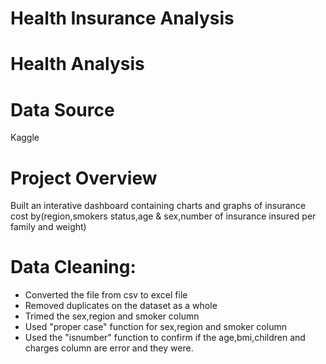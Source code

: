 # Health Insurance Analysis
# Health Analysis

# Data Source
 Kaggle

# Project Overview
Built an interative dashboard containing charts and graphs of insurance cost by(region,smokers status,age & sex,number of insurance insured per family and weight)

# Data Cleaning:
- Converted the file from csv to excel file
- Removed duplicates on the dataset as a whole
- Trimed the sex,region and smoker column
- Used "proper case" function for sex,region and smoker column
- Used the "isnumber" function to confirm if the age,bmi,children and charges column are error and they were.
